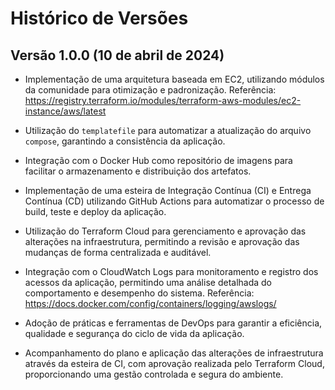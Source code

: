 # Histórico de Versões

## Versão 1.0.0 (10 de abril de 2024)

- Implementação de uma arquitetura baseada em EC2, utilizando módulos da comunidade para otimização e padronização.
Referência: https://registry.terraform.io/modules/terraform-aws-modules/ec2-instance/aws/latest

- Utilização do `templatefile` para automatizar a atualização do arquivo `compose`, garantindo a consistência da aplicação.

- Integração com o Docker Hub como repositório de imagens para facilitar o armazenamento e distribuição dos artefatos.

- Implementação de uma esteira de Integração Contínua (CI) e Entrega Contínua (CD) utilizando GitHub Actions para automatizar o processo de build, teste e deploy da aplicação.

- Utilização do Terraform Cloud para gerenciamento e aprovação das alterações na infraestrutura, permitindo a revisão e aprovação das mudanças de forma centralizada e auditável.
- Integração com o CloudWatch Logs para monitoramento e registro dos acessos da aplicação, permitindo uma análise detalhada do comportamento e desempenho do sistema.
Referência: https://docs.docker.com/config/containers/logging/awslogs/

- Adoção de práticas e ferramentas de DevOps para garantir a eficiência, qualidade e segurança do ciclo de vida da aplicação.
- Acompanhamento do plano e aplicação das alterações de infraestrutura através da esteira de CI, com aprovação realizada pelo Terraform Cloud, proporcionando uma gestão controlada e segura do ambiente.



